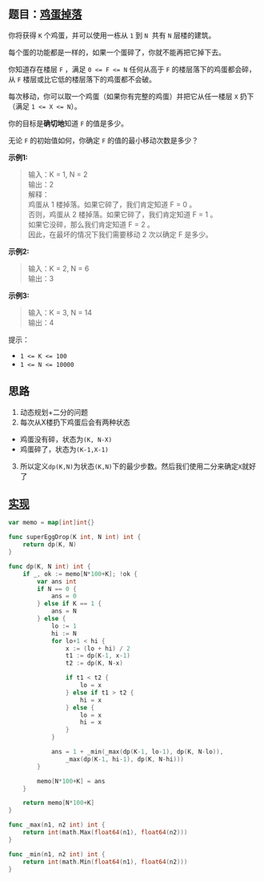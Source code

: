 ## 题目：[鸡蛋掉落](https://leetcode-cn.com/problems/super-egg-drop/)

你将获得 `K` 个鸡蛋，并可以使用一栋从 `1` 到 `N`  共有 `N` 层楼的建筑。

每个蛋的功能都是一样的，如果一个蛋碎了，你就不能再把它掉下去。

你知道存在楼层 `F` ，满足 `0 <= F <= N` 任何从高于 `F` 的楼层落下的鸡蛋都会碎，从 `F` 楼层或比它低的楼层落下的鸡蛋都不会破。

每次移动，你可以取一个鸡蛋（如果你有完整的鸡蛋）并把它从任一楼层 `X` 扔下（满足 `1 <= X <= N`）。

你的目标是**确切地**知道 `F` 的值是多少。

无论 `F` 的初始值如何，你确定 `F` 的值的最小移动次数是多少？

**示例1:**
>输入：K = 1, N = 2  
输出：2  
解释：  
鸡蛋从 1 楼掉落。如果它碎了，我们肯定知道 F = 0 。  
否则，鸡蛋从 2 楼掉落。如果它碎了，我们肯定知道 F = 1 。  
如果它没碎，那么我们肯定知道 F = 2 。  
因此，在最坏的情况下我们需要移动 2 次以确定 F 是多少。  

**示例2:**
>输入：K = 2, N = 6  
输出：3

**示例3:**
>输入：K = 3, N = 14  
输出：4

提示：
* `1 <= K <= 100`
* `1 <= N <= 10000`

## 思路
1. 动态规划+二分的问题
2. 每次从X楼扔下鸡蛋后会有两种状态
* 鸡蛋没有碎，状态为`(K, N-X)`
* 鸡蛋碎了，状态为`(K-1,X-1)`
3. 所以定义`dp(K,N)`为状态`(K,N)`下的最少步数。然后我们使用二分来确定`X`就好了


## [实现](https://github.com/mzmuer/leetcode/blob/master/question8/answer_test.go)
```go
var memo = map[int]int{}

func superEggDrop(K int, N int) int {
	return dp(K, N)
}

func dp(K, N int) int {
	if _, ok := memo[N*100+K]; !ok {
		var ans int
		if N == 0 {
			ans = 0
		} else if K == 1 {
			ans = N
		} else {
			lo := 1
			hi := N
			for lo+1 < hi {
				x := (lo + hi) / 2
				t1 := dp(K-1, x-1)
				t2 := dp(K, N-x)

				if t1 < t2 {
					lo = x
				} else if t1 > t2 {
					hi = x
				} else {
					lo = x
					hi = x
				}
			}

			ans = 1 + _min(_max(dp(K-1, lo-1), dp(K, N-lo)),
				_max(dp(K-1, hi-1), dp(K, N-hi)))
		}

		memo[N*100+K] = ans
	}

	return memo[N*100+K]
}

func _max(n1, n2 int) int {
	return int(math.Max(float64(n1), float64(n2)))
}

func _min(n1, n2 int) int {
	return int(math.Min(float64(n1), float64(n2)))
}
```